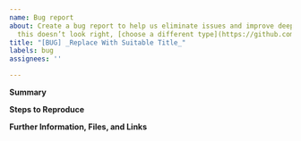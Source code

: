 ```yaml
---
name: Bug report
about: Create a bug report to help us eliminate issues and improve deepmd-kit. If
  this doesn’t look right, [choose a different type](https://github.com/deepmodeling/dpdata/issues/new/choose).
title: "[BUG] _Replace With Suitable Title_"
labels: bug
assignees: ''

---
```


**Summary**

<!--Please provide a clear and concise description of what the bug is.-->

<!--Please provide necessary information including the version of software and installation way, input file, running commands, error log , etc., AS  DETAILED AS POSSIBLE to help locate and reproduce your problem. -->

<!--If applicable, specify what platform you are running on. -->

**Steps to Reproduce**

<!--Describe the steps required to (quickly) reproduce the issue. You can attach (small) files to the section below or add URLs where to download an archive with all necessary files. Please try to create an input set that is as minimal and small as possible and reproduces the bug as quickly as possible. **NOTE:** the less effort and time it takes to reproduce your reported bug, the more likely it becomes, that somebody will look into it and fix the problem.-->

**Further Information, Files, and Links**

<!--Put any additional information here, attach relevant text or image files and URLs to external sites, e.g. relevant publications-->
